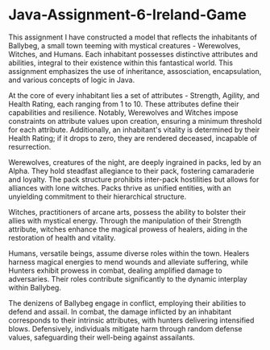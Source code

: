 # Java-Assignment-6-Ireland-Game

This assignment I have constructed a model that reflects the inhabitants of Ballybeg, a small town teeming with mystical creatures - Werewolves, Witches, and Humans. Each inhabitant possesses distinctive attributes and abilities, integral to their existence within this fantastical world. This assignment emphasizes the use of inheritance, assosciation, encapsulation, and various concepts of logic in Java.

At the core of every inhabitant lies a set of attributes - Strength, Agility, and Health Rating, each ranging from 1 to 10. These attributes define their capabilities and resilience. Notably, Werewolves and Witches impose constraints on attribute values upon creation, ensuring a minimum threshold for each attribute. Additionally, an inhabitant's vitality is determined by their Health Rating; if it drops to zero, they are rendered deceased, incapable of resurrection.

Werewolves, creatures of the night, are deeply ingrained in packs, led by an Alpha. They hold steadfast allegiance to their pack, fostering camaraderie and loyalty. The pack structure prohibits inter-pack hostilities but allows for alliances with lone witches. Packs thrive as unified entities, with an unyielding commitment to their hierarchical structure.

Witches, practitioners of arcane arts, possess the ability to bolster their allies with mystical energy. Through the manipulation of their Strength attribute, witches enhance the magical prowess of healers, aiding in the restoration of health and vitality.

Humans, versatile beings, assume diverse roles within the town. Healers harness magical energies to mend wounds and alleviate suffering, while Hunters exhibit prowess in combat, dealing amplified damage to adversaries. Their roles contribute significantly to the dynamic interplay within Ballybeg.

The denizens of Ballybeg engage in conflict, employing their abilities to defend and assail. In combat, the damage inflicted by an inhabitant corresponds to their intrinsic attributes, with hunters delivering intensified blows. Defensively, individuals mitigate harm through random defense values, safeguarding their well-being against assailants.
